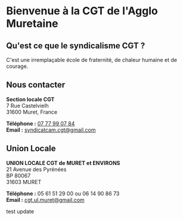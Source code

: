 

# Bienvenue à la CGT de l'Agglo Muretaine

## Qu'est ce que le syndicalisme CGT ?

C'est une irremplaçable école de fraternité, de chaleur humaine et de courage.

## Nous contacter

**Section locale CGT**  
7 Rue Castelvielh  
31600 Muret, France

**Téléphone :** [07 77 99 07 84](tel:0777990784)  
**Email :** [syndicatcam.cgt@gmail.com](mailto:syndicatcam.cgt@gmail.com)

## Union Locale

**UNION LOCALE CGT de MURET et ENVIRONS**  
21 Avenue des Pyrénées  
BP 80067  
31603 MURET

**Téléphone :** 05 61 51 29 00 ou 06 14 90 86 73  
**Email :** [cgt.ul.muret@gmail.com](mailto:cgt.ul.muret@gmail.com)


test update
